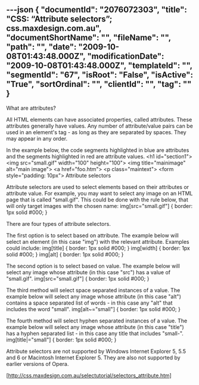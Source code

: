 ---json
{
  "documentId": "2076072303",
  "title": "CSS: “Attribute selectors”; css.maxdesign.com.au",
  "documentShortName": "",
  "fileName": "",
  "path": "",
  "date": "2009-10-08T01:43:48.000Z",
  "modificationDate": "2009-10-08T01:43:48.000Z",
  "templateId": "",
  "segmentId": "67",
  "isRoot": "False",
  "isActive": "True",
  "sortOrdinal": "",
  "clientId": "",
  "tag": ""
}
---

What are attributes?

All HTML elements can have associated properties, called attributes. These attributes generally have values. Any number of attribute/value pairs can be used in an element's tag - as long as they are separated by spaces. They may appear in any order.

In the example below, the code segments highlighted in blue are attributes and the segments highlighted in red are attribute values.
&lt;h1 id=&quot;section1&quot;&gt;
&lt;img src=&quot;small.gif&quot; width=&quot;100&quot; height=&quot;100&quot;&gt;
&lt;img title=&quot;mainimage&quot; alt=&quot;main image&quot;&gt;
&lt;a href=&quot;foo.htm&quot;&gt;
&lt;p class=&quot;maintext&quot;&gt;
&lt;form style=&quot;padding: 10px&quot;&gt;
Attribute selectors

Attribute selectors are used to select elements based on their attributes or attribute value. For example, you may want to select any image on an HTML page that is called &quot;small.gif&quot;. This could be done with the rule below, that will only target images with the chosen name:
img[src=&quot;small.gif&quot;] { border: 1px solid #000; }

There are four types of attribute selectors.

The first option is to select based on attribute. The example below will select an element (in this case &quot;img&quot;) with the relevant attribute. Examples could include:
img[title] { border: 1px solid #000; }
img[width] { border: 1px solid #000; }
img[alt] { border: 1px solid #000; }

The second option is to select based on value. The example below will select any image whose attribute (in this case &quot;src&quot;) has a value of &quot;small.gif&quot;.
img[src=&quot;small.gif&quot;] { border: 1px solid #000; }

The third method will select space separated instances of a value. The example below will select any image whose attribute (in this case &quot;alt&quot;) contains a space separated list of words - in this case any &quot;alt&quot; that includes the word &quot;small&quot;.
img[alt~=&quot;small&quot;] { border: 1px solid #000; }

The fourth method will select hyphen separated instances of a value. The example below will select any image whose attribute (in this case &quot;title&quot;) has a hyphen separated list - in this case any title that includes &quot;small-&quot;.
img[title|=&quot;small&quot;] { border: 1px solid #000; }

Attribute selectors are not supported by Windows Internet Explorer 5, 5.5 and 6 or Macintosh Internet Explorer 5. They are also not supported by earlier versions of Opera. 

[http://css.maxdesign.com.au/selectutorial/selectors_attribute.htm]
